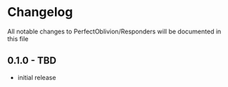 # Changelog

All notable changes to PerfectOblivion/Responders will be documented in this file

## 0.1.0 - TBD

-   initial release